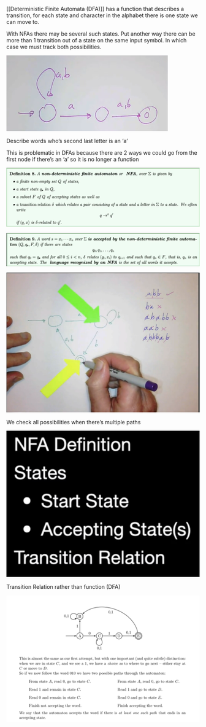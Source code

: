 [[Deterministic Finite Automata (DFA)]] has a function that describes a transition, for each state and character in the alphabet there is one state we can move to.

With NFAs there may be several such states. Put another way there can be more than 1 transition out of a state on the same input symbol. In which case we must track both possibilities.

![Untitled](images/V3%20-%20NFA%20D%20a8d47/Untitled.png)

Describe words who’s second last letter is an ‘a’

This is problematic in DFAs because there are 2 ways we could go from the first node if there’s an ‘a’ so it is no longer a function

![Untitled](images/V3%20-%20NFA%20D%20a8d47/Untitled%201.png)

![Untitled](images/V3%20-%20NFA%20D%20a8d47/Untitled%202.png)

![Untitled](images/V3%20-%20NFA%20D%20a8d47/Untitled%203.png)

We check all possibilities when there’s multiple paths

![Untitled](images/V3%20-%20NFA%20D%20a8d47/Untitled%204.png)

Transition Relation rather than function (DFA)

![Untitled](images/V3%20-%20NFA%20D%20a8d47/Untitled%205.png)